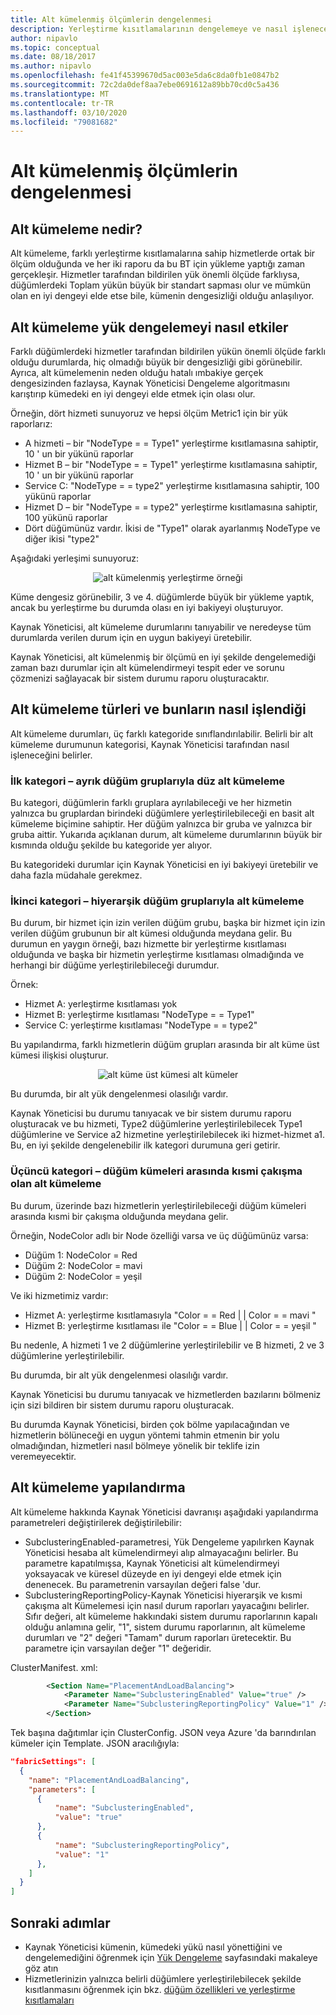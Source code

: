 ```yaml
---
title: Alt kümelenmiş ölçümlerin dengelenmesi
description: Yerleştirme kısıtlamalarının dengelemeye ve nasıl işleneceğini gösteren etkisi
author: nipavlo
ms.topic: conceptual
ms.date: 08/18/2017
ms.author: nipavlo
ms.openlocfilehash: fe41f45399670d5ac003e5da6c8da0fb1e0847b2
ms.sourcegitcommit: 72c2da0def8aa7ebe0691612a89bb70cd0c5a436
ms.translationtype: MT
ms.contentlocale: tr-TR
ms.lasthandoff: 03/10/2020
ms.locfileid: "79081682"
---
```

# <a name="balancing-of-subclustered-metrics"></a>Alt kümelenmiş ölçümlerin dengelenmesi

## <a name="what-is-subclustering"></a>Alt kümeleme nedir?

Alt kümeleme, farklı yerleştirme kısıtlamalarına sahip hizmetlerde ortak bir ölçüm olduğunda ve her iki raporu da bu BT için yükleme yaptığı zaman gerçekleşir. Hizmetler tarafından bildirilen yük önemli ölçüde farklıysa, düğümlerdeki Toplam yükün büyük bir standart sapması olur ve mümkün olan en iyi dengeyi elde etse bile, kümenin dengesizliği olduğu anlaşılıyor.

## <a name="how-subclustering-affects-load-balancing"></a>Alt kümeleme yük dengelemeyi nasıl etkiler

Farklı düğümlerdeki hizmetler tarafından bildirilen yükün önemli ölçüde farklı olduğu durumlarda, hiç olmadığı büyük bir dengesizliği gibi görünebilir. Ayrıca, alt kümelemenin neden olduğu hatalı ımbakiye gerçek dengesizinden fazlaysa, Kaynak Yöneticisi Dengeleme algoritmasını karıştırıp kümedeki en iyi dengeyi elde etmek için olası olur.

Örneğin, dört hizmeti sunuyoruz ve hepsi ölçüm Metric1 için bir yük raporlarız:

* A hizmeti – bir "NodeType = = Type1" yerleştirme kısıtlamasına sahiptir, 10 ' un bir yükünü raporlar
* Hizmet B – bir "NodeType = = Type1" yerleştirme kısıtlamasına sahiptir, 10 ' un bir yükünü raporlar
* Service C: "NodeType = = type2" yerleştirme kısıtlamasına sahiptir, 100 yükünü raporlar
* Hizmet D – bir "NodeType = = type2" yerleştirme kısıtlamasına sahiptir, 100 yükünü raporlar
* Dört düğümünüz vardır. İkisi de "Type1" olarak ayarlanmış NodeType ve diğer ikisi "type2"

Aşağıdaki yerleşimi sunuyoruz:

<center>

![alt kümelenmiş yerleştirme örneği][Image1]
</center>

Küme dengesiz görünebilir, 3 ve 4. düğümlerde büyük bir yükleme yaptık, ancak bu yerleştirme bu durumda olası en iyi bakiyeyi oluşturuyor.

Kaynak Yöneticisi, alt kümeleme durumlarını tanıyabilir ve neredeyse tüm durumlarda verilen durum için en uygun bakiyeyi üretebilir.

Kaynak Yöneticisi, alt kümelenmiş bir ölçümü en iyi şekilde dengelemediği zaman bazı durumlar için alt kümelendirmeyi tespit eder ve sorunu çözmenizi sağlayacak bir sistem durumu raporu oluşturacaktır.

## <a name="types-of-subclustering-and-how-they-are-handled"></a>Alt kümeleme türleri ve bunların nasıl işlendiği

Alt kümeleme durumları, üç farklı kategoride sınıflandırılabilir. Belirli bir alt kümeleme durumunun kategorisi, Kaynak Yöneticisi tarafından nasıl işleneceğini belirler.

### <a name="first-category--flat-subclustering-with-disjoint-node-groups"></a>İlk kategori – ayrık düğüm gruplarıyla düz alt kümeleme

Bu kategori, düğümlerin farklı gruplara ayrılabileceği ve her hizmetin yalnızca bu gruplardan birindeki düğümlere yerleştirilebileceği en basit alt kümeleme biçimine sahiptir. Her düğüm yalnızca bir gruba ve yalnızca bir gruba aittir. Yukarıda açıklanan durum, alt kümeleme durumlarının büyük bir kısmında olduğu şekilde bu kategoride yer alıyor. 

Bu kategorideki durumlar için Kaynak Yöneticisi en iyi bakiyeyi üretebilir ve daha fazla müdahale gerekmez.

### <a name="second-category--subclustering-with-hierarchical-node-groups"></a>İkinci kategori – hiyerarşik düğüm gruplarıyla alt kümeleme

Bu durum, bir hizmet için izin verilen düğüm grubu, başka bir hizmet için izin verilen düğüm grubunun bir alt kümesi olduğunda meydana gelir. Bu durumun en yaygın örneği, bazı hizmette bir yerleştirme kısıtlaması olduğunda ve başka bir hizmetin yerleştirme kısıtlaması olmadığında ve herhangi bir düğüme yerleştirilebileceği durumdur.

Örnek:

* Hizmet A: yerleştirme kısıtlaması yok
* Hizmet B: yerleştirme kısıtlaması "NodeType = = Type1"
* Service C: yerleştirme kısıtlaması "NodeType = = type2"

Bu yapılandırma, farklı hizmetlerin düğüm grupları arasında bir alt küme üst kümesi ilişkisi oluşturur.

<center>

![alt küme üst kümesi alt kümeler][Image2]
</center>

Bu durumda, bir alt yük dengelenmesi olasılığı vardır.

Kaynak Yöneticisi bu durumu tanıyacak ve bir sistem durumu raporu oluşturacak ve bu hizmeti, Type2 düğümlerine yerleştirilebilecek Type1 düğümlerine ve Service a2 hizmetine yerleştirilebilecek iki hizmet-hizmet a1. Bu, en iyi şekilde dengelenebilir ilk kategori durumuna geri getirir.

### <a name="third-category--subclustering-with-partial-overlap-between-node-sets"></a>Üçüncü kategori – düğüm kümeleri arasında kısmi çakışma olan alt kümeleme

Bu durum, üzerinde bazı hizmetlerin yerleştirilebileceği düğüm kümeleri arasında kısmi bir çakışma olduğunda meydana gelir.

Örneğin, NodeColor adlı bir Node özelliği varsa ve üç düğümünüz varsa:

* Düğüm 1: NodeColor = Red
* Düğüm 2: NodeColor = mavi
* Düğüm 2: NodeColor = yeşil

Ve iki hizmetimiz vardır:

* Hizmet A: yerleştirme kısıtlamasıyla "Color = = Red | | Color = = mavi "
* Hizmet B: yerleştirme kısıtlaması ile "Color = = Blue | | Color = = yeşil "

Bu nedenle, A hizmeti 1 ve 2 düğümlerine yerleştirilebilir ve B hizmeti, 2 ve 3 düğümlerine yerleştirilebilir.

Bu durumda, bir alt yük dengelenmesi olasılığı vardır.

Kaynak Yöneticisi bu durumu tanıyacak ve hizmetlerden bazılarını bölmeniz için sizi bildiren bir sistem durumu raporu oluşturacak.

Bu durumda Kaynak Yöneticisi, birden çok bölme yapılacağından ve hizmetlerin bölüneceği en uygun yöntemi tahmin etmenin bir yolu olmadığından, hizmetleri nasıl bölmeye yönelik bir teklife izin veremeyecektir.

## <a name="configuring-subclustering"></a>Alt kümeleme yapılandırma

Alt kümeleme hakkında Kaynak Yöneticisi davranışı aşağıdaki yapılandırma parametreleri değiştirilerek değiştirilebilir:
* SubclusteringEnabled-parametresi, Yük Dengeleme yapılırken Kaynak Yöneticisi hesaba alt kümelendirmeyi alıp almayacağını belirler. Bu parametre kapatılmışsa, Kaynak Yöneticisi alt kümelendirmeyi yoksayacak ve küresel düzeyde en iyi dengeyi elde etmek için denenecek. Bu parametrenin varsayılan değeri false 'dur.
* SubclusteringReportingPolicy-Kaynak Yöneticisi hiyerarşik ve kısmi çakışma alt Kümelemesi için nasıl durum raporları yayacağını belirler. Sıfır değeri, alt kümeleme hakkındaki sistem durumu raporlarının kapalı olduğu anlamına gelir, "1", sistem durumu raporlarının, alt kümeleme durumları ve "2" değeri "Tamam" durum raporları üretecektir. Bu parametre için varsayılan değer "1" değeridir.

ClusterManifest. xml:

``` xml
        <Section Name="PlacementAndLoadBalancing">
            <Parameter Name="SubclusteringEnabled" Value="true" />
            <Parameter Name="SubclusteringReportingPolicy" Value="1" />
        </Section>
```

Tek başına dağıtımlar için ClusterConfig. JSON veya Azure 'da barındırılan kümeler için Template. JSON aracılığıyla:

```json
"fabricSettings": [
  {
    "name": "PlacementAndLoadBalancing",
    "parameters": [
      {
          "name": "SubclusteringEnabled",
          "value": "true"
      },
      {
          "name": "SubclusteringReportingPolicy",
          "value": "1"
      },
    ]
  }
]
```

## <a name="next-steps"></a>Sonraki adımlar
* Kaynak Yöneticisi kümenin, kümedeki yükü nasıl yönettiğini ve dengelemediğini öğrenmek için [Yük Dengeleme](service-fabric-cluster-resource-manager-balancing.md) sayfasındaki makaleye göz atın
* Hizmetlerinizin yalnızca belirli düğümlere yerleştirilebilecek şekilde kısıtlanmasını öğrenmek için bkz. [düğüm özellikleri ve yerleştirme kısıtlamaları](service-fabric-cluster-resource-manager-cluster-description.md#node-properties-and-placement-constraints)

[Image1]:./media/service-fabric-cluster-resource-manager-subclustering/subclustered-placement.png
[Image2]:./media/service-fabric-cluster-resource-manager-subclustering/subset-superset-nodes.png
